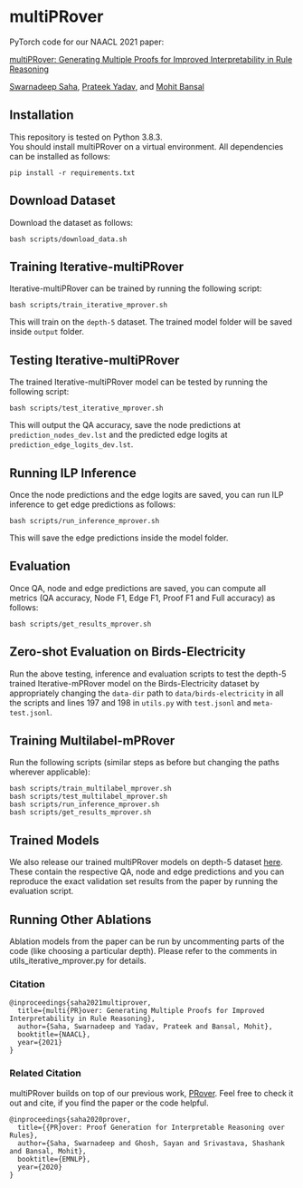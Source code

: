 # multiPRover
PyTorch code for our NAACL 2021 paper:

[multiPRover: Generating Multiple Proofs for Improved Interpretability in Rule Reasoning](https://www.aclweb.org/anthology/2021.naacl-main.287.pdf)

[Swarnadeep Saha](https://swarnahub.github.io/), [Prateek Yadav](https://prateek-yadav.github.io/), and [Mohit Bansal](https://www.cs.unc.edu/~mbansal/)

## Installation
This repository is tested on Python 3.8.3.  
You should install multiPRover on a virtual environment. All dependencies can be installed as follows:
```
pip install -r requirements.txt
```

## Download Dataset
Download the dataset as follows:
```
bash scripts/download_data.sh
```

## Training Iterative-multiPRover
Iterative-multiPRover can be trained by running the following script:
```
bash scripts/train_iterative_mprover.sh
```
This will train on the ```depth-5``` dataset.
The trained model folder will be saved inside ```output``` folder.

## Testing Iterative-multiPRover

The trained Iterative-multiPRover model can be tested by running the following script:
```
bash scripts/test_iterative_mprover.sh
```
This will output the QA accuracy, save the node predictions at ```prediction_nodes_dev.lst``` and the predicted edge logits at ```prediction_edge_logits_dev.lst```.

## Running ILP Inference

Once the node predictions and the edge logits are saved, you can run ILP inference to get edge predictions as follows:
```
bash scripts/run_inference_mprover.sh
```
This will save the edge predictions inside the model folder.

## Evaluation

Once QA, node and edge predictions are saved, you can compute all metrics (QA accuracy, Node F1, Edge F1, Proof F1 and Full accuracy) as follows:
```
bash scripts/get_results_mprover.sh
```

## Zero-shot Evaluation on Birds-Electricity
Run the above testing, inference and evaluation scripts to test the depth-5 trained Iterative-mPRover model on the Birds-Electricity dataset by appropriately changing the ```data-dir``` path to ```data/birds-electricity``` in all the scripts and lines 197 and 198 in ```utils.py``` with ```test.jsonl``` and ```meta-test.jsonl```.


## Training Multilabel-mPRover
Run the following scripts (similar steps as before but changing the paths wherever applicable):
```
bash scripts/train_multilabel_mprover.sh
bash scripts/test_multilabel_mprover.sh
bash scripts/run_inference_mprover.sh
bash scripts/get_results_mprover.sh
```

## Trained Models
We also release our trained multiPRover models on depth-5 dataset [here](https://drive.google.com/file/d/1bIKOmq29teXP87o1KjS3TV1x0caqs6AU/view?usp=sharing). These contain the respective QA, node and edge predictions and you can reproduce the exact validation set results from the paper by running the evaluation script.


## Running Other Ablations
Ablation models from the paper can be run by uncommenting parts of the code (like choosing a particular depth). Please refer to the comments in utils_iterative_mprover.py for details.


### Citation
```
@inproceedings{saha2021multiprover,
  title={multi{PR}over: Generating Multiple Proofs for Improved Interpretability in Rule Reasoning},
  author={Saha, Swarnadeep and Yadav, Prateek and Bansal, Mohit},
  booktitle={NAACL},
  year={2021}
}
```

### Related Citation
multiPRover builds on top of our previous work, [PRover](https://arxiv.org/abs/2010.02830). Feel free to check it out and cite, if you find the paper or the code helpful.
```
@inproceedings{saha2020prover,
  title={{PR}over: Proof Generation for Interpretable Reasoning over Rules},
  author={Saha, Swarnadeep and Ghosh, Sayan and Srivastava, Shashank and Bansal, Mohit},
  booktitle={EMNLP},
  year={2020}
}
```
